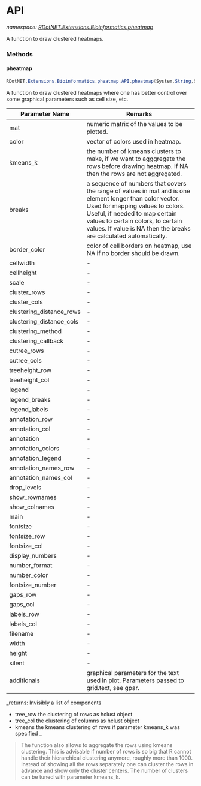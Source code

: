 ﻿# API
_namespace: [RDotNET.Extensions.Bioinformatics.pheatmap](./index.md)_

A function to draw clustered heatmaps.



### Methods

#### pheatmap
```csharp
RDotNET.Extensions.Bioinformatics.pheatmap.API.pheatmap(System.String,System.String,System.String,System.String,System.String,System.String,System.String,System.String,System.Boolean,System.Boolean,System.String,System.String,System.String,System.String,System.String,System.String,System.String,System.String,System.Boolean,System.String,System.String,System.String,System.String,System.String,System.String,System.Boolean,System.Boolean,System.Boolean,System.Boolean,System.String,System.String,System.String,System.Int32,System.String,System.String,System.String,System.String,System.String,System.String,System.String,System.String,System.String,System.String,System.String,System.String,System.String,System.Boolean,System.String[])
```
A function to draw clustered heatmaps where one has better control over some graphical parameters such as cell size, etc.

|Parameter Name|Remarks|
|--------------|-------|
|mat|numeric matrix of the values to be plotted.|
|color|vector of colors used in heatmap.|
|kmeans_k|the number of kmeans clusters to make, if we want to agggregate the rows before drawing heatmap. If NA then the rows are not aggregated.|
|breaks|a sequence of numbers that covers the range of values in mat and is one element longer than color vector. Used for mapping values to colors. Useful, if needed to map certain values to certain colors, to certain values. If value is NA then the breaks are calculated automatically.|
|border_color|color of cell borders on heatmap, use NA if no border should be drawn.|
|cellwidth|-|
|cellheight|-|
|scale|-|
|cluster_rows|-|
|cluster_cols|-|
|clustering_distance_rows|-|
|clustering_distance_cols|-|
|clustering_method|-|
|clustering_callback|-|
|cutree_rows|-|
|cutree_cols|-|
|treeheight_row|-|
|treeheight_col|-|
|legend|-|
|legend_breaks|-|
|legend_labels|-|
|annotation_row|-|
|annotation_col|-|
|annotation|-|
|annotation_colors|-|
|annotation_legend|-|
|annotation_names_row|-|
|annotation_names_col|-|
|drop_levels|-|
|show_rownames|-|
|show_colnames|-|
|main|-|
|fontsize|-|
|fontsize_row|-|
|fontsize_col|-|
|display_numbers|-|
|number_format|-|
|number_color|-|
|fontsize_number|-|
|gaps_row|-|
|gaps_col|-|
|labels_row|-|
|labels_col|-|
|filename|-|
|width|-|
|height|-|
|silent|-|
|additionals|graphical parameters for the text used in plot. Parameters passed to grid.text, see gpar.|


_returns: 
 Invisibly a list of components 

 + tree_row the clustering of rows as hclust object 
 + tree_col the clustering of columns as hclust object 
 + kmeans the kmeans clustering of rows if parameter kmeans_k was specified 
 _
> 
>  The function also allows to aggregate the rows using kmeans clustering. 
>  This is advisable if number of rows is so big that R cannot handle their 
>  hierarchical clustering anymore, roughly more than 1000. Instead of 
>  showing all the rows separately one can cluster the rows in advance and 
>  show only the cluster centers. The number of clusters can be tuned with 
>  parameter kmeans_k. 
>  


